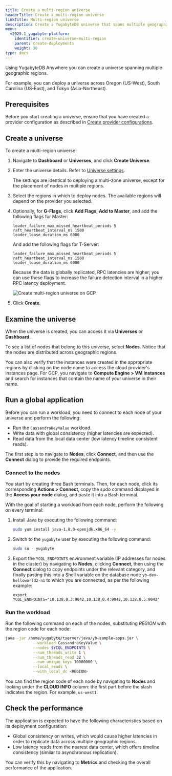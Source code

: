 ```yaml
---
title: Create a multi-region universe
headerTitle: Create a multi-region universe
linkTitle: Multi-region universe
description: Create a YugabyteDB universe that spans multiple geographic regions.
menu:
  v2025.1_yugabyte-platform:
    identifier: create-universe-multi-region
    parent: create-deployments
    weight: 30
type: docs
---
```


Using YugabyteDB Anywhere you can create a universe spanning multiple geographic regions.

For example, you can deploy a universe across Oregon (US-West), South Carolina (US-East), and Tokyo (Asia-Northeast).

## Prerequisites

Before you start creating a universe, ensure that you have created a provider configuration as described in [Create provider configurations](../../configure-yugabyte-platform/).

## Create a universe

To create a multi-region universe:

1. Navigate to **Dashboard** or **Universes**, and click **Create Universe**.

1. Enter the universe details. Refer to [Universe settings](../create-universe-multi-zone/#universe-settings).

    The settings are identical to deploying a multi-zone universe, except for the placement of nodes in multiple regions.

1. Select the regions in which to deploy nodes. The available regions will depend on the provider you selected.

1. Optionally, for **G-Flags**, click **Add Flags**, **Add to Master**, and add the following flags for Master:

    ```properties
    leader_failure_max_missed_heartbeat_periods 5
    raft_heartbeat_interval_ms 1500
    leader_lease_duration_ms 6000
    ```

    And add the following flags for T-Server:

    ```properties
    leader_failure_max_missed_heartbeat_periods 5
    raft_heartbeat_interval_ms 1500
    leader_lease_duration_ms 6000
    ```

    Because the data is globally replicated, RPC latencies are higher; you can use these flags to increase the failure detection interval in a higher RPC latency deployment.

    ![Create multi-region universe on GCP](/images/yp/create-deployments/create-multi-region-uni2.png)

1. Click **Create**.

## Examine the universe

When the universe is created, you can access it via **Universes** or **Dashboard**.

To see a list of nodes that belong to this universe, select **Nodes**. Notice that the nodes are distributed across geographic regions.

You can also verify that the instances were created in the appropriate regions by clicking on the node name to access the cloud provider's instances page. For GCP, you navigate to **Compute Engine > VM Instances** and search for instances that contain the name of your universe in their name.

## Run a global application

Before you can run a workload, you need to connect to each node of your universe and perform the following:

- Run the `CassandraKeyValue` workload.
- Write data with global consistency (higher latencies are expected).
- Read data from the local data center (low latency timeline consistent reads).

The first step is to navigate to **Nodes**, click **Connect**, and then use the **Connect** dialog to provide the required endpoints.

### Connect to the nodes

You start by creating three Bash terminals. Then, for each node, click its corresponding **Actions > Connect**, copy the sudo command displayed in the **Access your node** dialog, and paste it into a Bash terminal.

<!--

, as per the following illustration:

![Multi-region universe node terminals](/images/ee/multi-region-universe-node-shells.png)

-->

With the goal of starting a workload from each node, perform the following on every terminal:

1. Install Java by executing the following command:

    ```sh
    sudo yum install java-1.8.0-openjdk.x86_64 -y
    ```

1. Switch to the `yugabyte` user by executing the following command:

    ```sh
    sudo su - yugabyte
    ```

1. Export the `YCQL_ENDPOINTS` environment variable (IP addresses for nodes in the cluster) by navigating to **Nodes**, clicking **Connect**, then using the **Connect** dialog to copy endpoints under the relevant category, and finally pasting this into a Shell variable on the database node `yb-dev-helloworld2-n1` to which you are connected, as per the following example:

    ```shell
    export YCQL_ENDPOINTS="10.138.0.3:9042,10.138.0.4:9042,10.138.0.5:9042"
    ```

### Run the workload

Run the following command on each of the nodes, substituting *REGION* with the region code for each node:

```sh
java -jar /home/yugabyte/tserver/java/yb-sample-apps.jar \
            --workload CassandraKeyValue \
            --nodes $YCQL_ENDPOINTS \
            --num_threads_write 1 \
            --num_threads_read 32 \
            --num_unique_keys 10000000 \
            --local_reads \
            --with_local_dc <REGION>
```

You can find the region code of each node by navigating to **Nodes** and looking under the **CLOUD INFO** column: the first part before the slash indicates the region. For example, `us-west1`.

## Check the performance

The application is expected to have the following characteristics based on its deployment configuration:

- Global consistency on writes, which would cause higher latencies in order to replicate data across multiple geographic regions.
- Low latency reads from the nearest data center, which offers timeline consistency (similar to asynchronous replication).

You can verify this by navigating to **Metrics** and checking the overall performance of the application.
